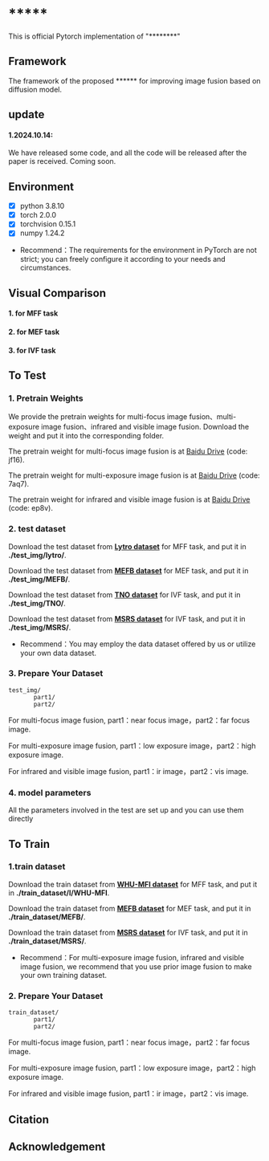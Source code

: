 
# *****
This is official Pytorch implementation of "********"

## Framework
The framework of the proposed ****** for improving image fusion based on diffusion model.

## update
#### 1.2024.10.14: 
We have released some code, and all the code will be released after the paper is received. Coming soon.

## Environment
 - [x] python 3.8.10
 - [x] torch 2.0.0
 - [x] torchvision 0.15.1
 - [x] numpy 1.24.2
 - Recommend：The requirements for the environment in PyTorch are not strict; you can freely configure it according to your needs and circumstances.

## Visual Comparison

#### 1. for MFF task

#### 2. for MEF task

#### 3. for IVF task

## To Test
### 1. Pretrain Weights
We provide the pretrain weights for multi-focus image fusion、multi-exposure image fusion、infrared and visible image fusion. Download the weight and put it into the corresponding folder.

The pretrain weight for multi-focus image fusion is at [Baidu Drive](https://pan.baidu.com/s/14C7S3gImgB8BCecZxyb4jQ?pwd=jf16) (code: jf16).

The pretrain weight for multi-exposure image fusion is at [Baidu Drive](https://pan.baidu.com/s/1_g0EnQwq6QP-8BVCA1anQA?pwd=7aq7) (code: 7aq7).

The pretrain weight for infrared and visible image fusion is at  [Baidu Drive](https://pan.baidu.com/s/1XyRdu1ZXBvvKhmROjzmYdg?pwd=ep8v) (code: ep8v).

### 2. test dataset
Download the test dataset from [**Lytro dataset**](https://pan.baidu.com/s/1XyRdu1ZXBvvKhmROjzmYdg?pwd=ep8v) for MFF task, and put it in **./test_img/lytro/**. 

Download the test dataset from [**MEFB dataset**](https://pan.baidu.com/s/1XyRdu1ZXBvvKhmROjzmYdg?pwd=ep8v) for MEF task, and put it in **./test_img/MEFB/**.

Download the test dataset from [**TNO dataset**](https://pan.baidu.com/s/1XyRdu1ZXBvvKhmROjzmYdg?pwd=ep8v) for IVF task, and put it in **./test_img/TNO/**.

Download the test dataset from [**MSRS dataset**](https://pan.baidu.com/s/1XyRdu1ZXBvvKhmROjzmYdg?pwd=ep8v) for IVF task, and put it in **./test_img/MSRS/**.

- Recommend：You may employ the data dataset offered by us or utilize your own data dataset.

### 3. Prepare Your Dataset
    test_img/
           part1/
           part2/
For multi-focus image fusion, part1：near focus image，part2：far focus image.

For multi-exposure image fusion, part1：low exposure image，part2：high exposure image.

For infrared and visible image fusion, part1：ir image，part2：vis image.



### 4. model parameters
All the parameters involved in the test are set up and you can use them directly

## To Train 
### 1.train dataset
Download the train dataset from [**WHU-MFI dataset**](https://pan.baidu.com/s/1XyRdu1ZXBvvKhmROjzmYdg?pwd=ep8v) for MFF task, and put it in **./train_dataset/l/WHU-MFI**. 

Download the train dataset from [**MEFB dataset**](https://pan.baidu.com/s/1XyRdu1ZXBvvKhmROjzmYdg?pwd=ep8v) for MEF task, and put it in **./train_dataset/MEFB/**.

Download the train dataset from [**MSRS dataset**](https://pan.baidu.com/s/1XyRdu1ZXBvvKhmROjzmYdg?pwd=ep8v) for IVF task, and put it in **./train_dataset/MSRS/**.

- Recommend：For multi-exposure image fusion, infrared and visible image fusion, we recommend that you use prior image fusion to make your own training dataset.

### 2. Prepare Your Dataset
    train_dataset/
           part1/
           part2/
For multi-focus image fusion, part1：near focus image，part2：far focus image.

For multi-exposure image fusion, part1：low exposure image，part2：high exposure image.

For infrared and visible image fusion, part1：ir image，part2：vis image.

## Citation


## Acknowledgement
